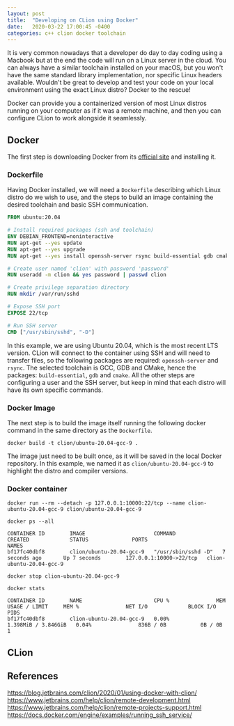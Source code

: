```yaml
---
layout: post
title:  "Developing on CLion using Docker"
date:   2020-03-22 17:00:45 -0400
categories: c++ clion docker toolchain
---
```


It is very common nowadays that a developer do day to day coding using a Macbook but at the end the code will run on a Linux server in the cloud. You can always have a similar toolchain installed on your macOS, but you won't have the same standard library implementation, nor specific Linux headers available. Wouldn't be great to develop and test your code on your local environment using the exact Linux distro? Docker to the rescue!

Docker can provide you a containerized version of most Linux distros running on your computer as if it was a remote machine, and then you can configure CLion to work alongside it seamlessly.

## Docker

The first step is downloading Docker from its [official site](https://www.docker.com/get-started) and installing it.

### Dockerfile

Having Docker installed, we will need a `Dockerfile` describing which Linux distro do we wish to use, and the steps to build an image containing the desired toolchain and basic SSH communication.

```dockerfile
FROM ubuntu:20.04

# Install required packages (ssh and toolchain)
ENV DEBIAN_FRONTEND=noninteractive 
RUN apt-get --yes update
RUN apt-get --yes upgrade
RUN apt-get --yes install openssh-server rsync build-essential gdb cmake

# Create user named 'clion' with password 'password'
RUN useradd -m clion && yes password | passwd clion

# Create privilege separation directory
RUN mkdir /var/run/sshd

# Expose SSH port
EXPOSE 22/tcp

# Run SSH server
CMD ["/usr/sbin/sshd", "-D"]
```

In this example, we are using Ubuntu 20.04, which is the most recent LTS version. CLion will connect to the container using SSH and will need to transfer files, so the following packages are required: `openssh-server` and `rsync`. The selected toolchain is GCC, GDB and CMake, hence the packages: `build-essential`, `gdb` and `cmake`. All the other steps are configuring a user and the SSH server, but keep in mind that each distro will have its own specific commands.

### Docker Image

The next step is to build the image itself running the following docker command in the same directory as the `Dockerfile`.

```shell
docker build -t clion/ubuntu-20.04-gcc-9 .
```

The image just need to be built once, as it will be saved in the local Docker repository. In this example, we named it as `clion/ubuntu-20.04-gcc-9` to highlight the distro and compiler versions.

### Docker container

```shell
docker run --rm --detach -p 127.0.0.1:10000:22/tcp --name clion-ubuntu-20.04-gcc-9 clion/ubuntu-20.04-gcc-9
```

```shell
docker ps --all
```

```text
CONTAINER ID        IMAGE                      COMMAND               CREATED             STATUS              PORTS                     NAMES
bf17fc40dbf8        clion/ubuntu-20.04-gcc-9   "/usr/sbin/sshd -D"   7 seconds ago       Up 7 seconds        127.0.0.1:10000->22/tcp   clion-ubuntu-20.04-gcc-9
```

```shell
docker stop clion-ubuntu-20.04-gcc-9
```

```shell
docker stats
```

```text
CONTAINER ID        NAME                       CPU %               MEM USAGE / LIMIT     MEM %               NET I/O             BLOCK I/O           PIDS
bf17fc40dbf8        clion-ubuntu-20.04-gcc-9   0.00%               1.398MiB / 3.846GiB   0.04%               836B / 0B           0B / 0B             1
```

## CLion


## References
https://blog.jetbrains.com/clion/2020/01/using-docker-with-clion/
https://www.jetbrains.com/help/clion/remote-development.html
https://www.jetbrains.com/help/clion/remote-projects-support.html
https://docs.docker.com/engine/examples/running_ssh_service/